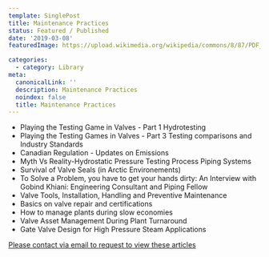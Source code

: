 ```yaml
---
template: SinglePost
title: Maintenance Practices
status: Featured / Published
date: '2019-03-08'
featuredImage: https://upload.wikimedia.org/wikipedia/commons/8/87/PDF_file_icon.svg

categories:
  - category: Library
meta:
  canonicalLink: ''
  description: Maintenance Practices
  noindex: false
  title: Maintenance Practices
---
```

- Playing the Testing Game in Valves - Part 1 Hydrotesting
- Playing the Testing Games in Valves - Part 3 Testing comparisons and Industry Standards
- Canadian Regulation - Updates on Emissions
- Myth Vs Reality-Hydrostatic Pressure Testing Process Piping Systems
- Survival of Valve Seals (in Arctic Environements)
- To Solve a Problem, you have to get your hands dirty: An Interview with Gobind Khiani: Engineering Consultant and Piping Fellow
- Valve Tools, Installation, Handling and Preventive Maintenance
- Basics on valve repair and certifications
- How to manage plants during slow economies
- Valve Asset Management During Plant Turnaround
- Gate Valve Design for High Pressure Steam Applications

[Please contact via email to request to view these articles](https://gapvinc.com/contact)



